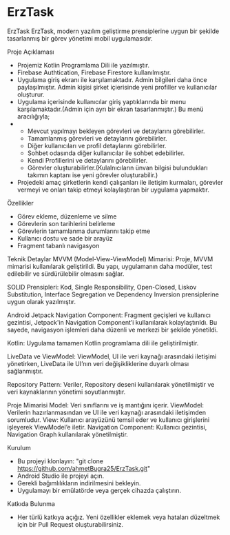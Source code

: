 # ErzTask
ErzTask
ErzTask, modern yazılım geliştirme prensiplerine uygun bir şekilde tasarlanmış bir görev yönetimi mobil uygulamasıdır.

Proje Açıklaması
- Projemiz Kotlin Programlama Dili ile yazılmıştır.
- Firebase Authtication, Firebase Firestore kullanılmıştır.
- Uygulama giriş ekranı ile karşılamaktadır. Admin bilgileri daha önce paylaşılmıştır. Admin kişisi şirket içierisinde yeni profiller ve kullanıcılar oluşturur.
- Uygulama içerisinde kullanıcılar giriş yaptıklarında bir menu karşılamaktadır.(Admin için ayrı bir ekran tasarlanmıştır.) Bu menü aracılığıyla;
- - Mevcut yapılmayı bekleyen görevleri ve detaylarını görebilirler.
  - Tamamlanmış görevleri ve detaylarını görebilirler.
  - Diğer kullanıcıları ve profil detaylarını görebilirler.
  - Sohbet odasında diğer kullanıcılar ile sohbet edebilirler.
  - Kendi Profillerini ve detaylarını görebilirler.
  - Görevler oluşturabilirler.(Kulalnıcıların ünvan bilgisi bulundukları takımın kaptanı ise yeni görevler oluşturabilir.)
- Projedeki amaç şirketlerin kendi çalışanları ile iletişim kurmaları, görevler vermeyi ve onları takip etmeyi kolaylaştıran bir uygulama yapmaktır.

Özellikler
- Görev ekleme, düzenleme ve silme
- Görevlerin son tarihlerini belirleme
- Görevlerin tamamlanma durumlarını takip etme
- Kullanıcı dostu ve sade bir arayüz
- Fragment tabanlı navigasyon

Teknik Detaylar
MVVM (Model-View-ViewModel) Mimarisi:
Proje, MVVM mimarisi kullanılarak geliştirildi. Bu yapı, uygulamanın daha modüler, test edilebilir ve sürdürülebilir olmasını sağlar.

SOLID Prensipleri:
Kod, Single Responsibility, Open-Closed, Liskov Substitution, Interface Segregation ve Dependency Inversion prensiplerine uygun olarak yazılmıştır.

Android Jetpack Navigation Component:
Fragment geçişleri ve kullanıcı gezintisi, Jetpack'in Navigation Component’i kullanılarak kolaylaştırıldı. Bu sayede, navigasyon işlemleri daha düzenli ve merkezi bir şekilde yönetildi.

Kotlin:
Uygulama tamamen Kotlin programlama dili ile geliştirilmiştir.

LiveData ve ViewModel:
ViewModel, UI ile veri kaynağı arasındaki iletişimi yönetirken, LiveData ile UI’nın veri değişikliklerine duyarlı olması sağlanmıştır.

Repository Pattern:
Veriler, Repository deseni kullanılarak yönetilmiştir ve veri kaynaklarının yönetimi soyutlanmıştır.

Proje Mimarisi
Model: Veri sınıflarını ve iş mantığını içerir.
ViewModel: Verilerin hazırlanmasından ve UI ile veri kaynağı arasındaki iletişimden sorumludur.
View: Kullanıcı arayüzünü temsil eder ve kullanıcı girişlerini işleyerek ViewModel’e iletir.
Navigation Component: Kullanıcı gezintisi, Navigation Graph kullanılarak yönetilmiştir.

Kurulum
- Bu projeyi klonlayın:
"git clone https://github.com/ahmetBugra25/ErzTask.git"
- Android Studio ile projeyi açın.
- Gerekli bağımlılıkların indirilmesini bekleyin.
- Uygulamayı bir emülatörde veya gerçek cihazda çalıştırın.

Katkıda Bulunma
- Her türlü katkıya açığız. Yeni özellikler eklemek veya hataları düzeltmek için bir Pull Request oluşturabilirsiniz.
